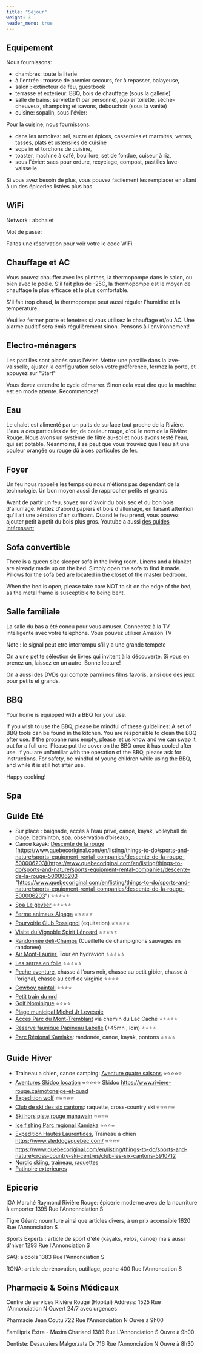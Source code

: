 ```yaml
---
title: "Séjour"
weight: 3
header_menu: true
---
```


## Equipement

Nous fournissons:

* chambres: toute la literie
* à l'entrée : trousse de premier secours, fer à repasser, balayeuse, 
* salon : extincteur de feu, guestbook
* terrasse et extérieur: BBQ, bois de chauffage (sous la gallerie)
* salle de bains: serviette (1 par personne), papier toilette, sèche-cheuveux, shampoing et savons, débouchoir (sous la vanité)
* cuisine: sopalin, sous l'évier: 

Pour la cuisine, nous fournissons:
* dans les armoires: sel, sucre et épices, casseroles et marmites, verres, tasses, plats et ustensiles de cuisine
* sopalin et torchons de cuisine,
* toaster, machine à café, bouillore, set de fondue, cuiseur à riz,
* sous l'évier: sacs pour ordure, recyclage, compost, pastilles lave-vaisselle

Si vous avez besoin de plus, vous pouvez facilement les remplacer en allant à un des épiceries listées plus bas

## WiFi

Network : abchalet

Mot de passe: <div id="template-guestcode">Faites une réservation pour voir votre le code WiFi</div>

## Chauffage et AC

Vous pouvez chauffer avec les plinthes, la thermopompe dans le salon, ou bien avec le poele. S'il fait plus de -25C, la thermopompe est le moyen de chauffage le plus efficace et le plus comfortable. 

S'il fait trop chaud, la thermopompe peut aussi réguler l'humidité et la température.

Veuillez fermer porte et fenetres si vous utilisez le chauffage et/ou AC. Une alarme auditif sera émis régulièrement sinon. Pensons à l'environnement!

## Electro-ménagers

Les pastilles sont placés sous l'évier. Mettre une pastille dans la lave-vaisselle, ajuster la configuration selon votre préférence, fermez la porte, et appuyez sur "Start"

Vous devez entendre le cycle démarrer. Sinon cela veut dire que la machine est en mode attente. Recommencez!

## Eau

Le chalet est alimenté par un puits de surface tout proche de la Rivière. L'eau a des particules de fer, de couleur rouge, d'où le nom de la Rivière Rouge. Nous avons un système de filtre au-sol et nous avons testé l'eau, qui est potable. Néanmoins, il se peut que vous trouviez que l'eau ait une couleur orangée ou rouge dû à ces particules de fer.

## Foyer

Un feu nous rappelle les temps où nous n'étions pas dépendant de la technologie. Un bon moyen aussi de rapprocher petits et grands.

Avant de partir un feu, soyez sur d'avoir du bois sec et du bon bois d'allumage. Mettez d'abord papiers et bois d'allumage, en faisant attention qu'il ait une aération d'air suffisant. Quand le feu prend, vous pouvez ajouter petit à petit du bois plus gros. Youtube a aussi [des guides intéressant](https://www.youtube.com/watch?v=rs8Bwk8vcqs)

## Sofa convertible

There is a queen size sleeper sofa in the living room.  Linens and a blanket are already made up on the bed. Simply open the sofa to find it made.  Pillows for the sofa bed are located in the closet of the master bedroom.

When the bed is open, please take care NOT to sit on the edge of the bed, as the metal frame is susceptible to being bent.

## Salle familiale

La salle du bas a été concu pour vous amuser. Connectez à la TV intelligente avec votre telephone. Vous pouvez utiliser Amazon TV 

Note : le signal peut etre interrompu s'il y a une grande tempete

On a une petite sélection de livres qui invitent à la découverte. Si vous en prenez un, laissez en un autre. Bonne lecture!

On a aussi des DVDs qui compte parmi nos films favoris, ainsi que des jeux pour petits et grands.

## BBQ

Your home is equipped with a BBQ for your use.  

If you wish to use the BBQ, please be mindful of these guidelines:
A set of BBQ tools can be found in the kitchen.
You are responsible to clean the BBQ after use.
If the propane runs empty, please let us know and we can swap it out for a full one.
Please put the cover on the BBQ once it has cooled after use.
If you are unfamiliar with the operation of the BBQ, please ask for instructions.
For safety, be mindful of young children while using the BBQ, and while it is still hot after use.

Happy cooking!

## Spa

## Guide Eté

* Sur place : baignade, accès à l’eau privé, canoë, kayak, volleyball de plage, badminton, spa, observation d’oiseaux,
* Canoe kayak: [Descente de la rouge]( https://goo.gl/maps/6SFppcyR4kQqNB2R9) [https://www.quebecoriginal.com/en/listing/things-to-do/sports-and-nature/sports-equipment-rental-companies/descente-de-la-rouge-500006203](https://www.quebecoriginal.com/en/listing/things-to-do/sports-and-nature/sports-equipment-rental-companies/descente-de-la-rouge-500006203 "https://www.quebecoriginal.com/en/listing/things-to-do/sports-and-nature/sports-equipment-rental-companies/descente-de-la-rouge-500006203")  ⭐️⭐️⭐️⭐️⭐️
* [Spa Le geyser](https://www.quebecoriginal.com/en/listing/things-to-do/entertainment/spas/spa-le-geyser-373176494)    ⭐️⭐️⭐️⭐️⭐️
* [Ferme animaux Alpaga](https://alpagahl.ca/)  ⭐️⭐️⭐️⭐️⭐️
* [Pourvoirie Club Rossignol](https://g.page/ClubRossignol?share) (equitation)  ⭐️⭐️⭐️⭐️⭐️
* [Visite du Vignoble Spirit Lénoard]( https://www.quebecoriginal.com/en/listing/things-to-do/heritage-sites-and-attractions/industrial-tours/vignoble-spirit-leonard-396641966 ) ⭐️⭐️⭐️⭐️⭐️
* [Randonnée déli-Champs](https://www.champignonssauvages.com/) (Cueillette de champignons sauvages en randonée) 
* [Air Mont-Laurier](https://www.airmontlaurier.com/transport-aerien-hydravion-quebec/), Tour en hydravion   ⭐️⭐️⭐️⭐️⭐️
* [Les serres en folie](https://goo.gl/maps/aLmnhdzCktpTR7Ff8) ⭐️⭐️⭐️⭐️⭐️
* [Peche aventure](https://www.sepaq.com/rf/rom/ ), chasse à l’ours noir, chasse au petit gibier, chasse à l’orignal, chasse au cerf de virginie  ⭐️⭐️⭐️⭐️
* [Cowboy paintall](https://www.cowboypaintball.ca/)  ⭐️⭐️⭐️⭐️
* [Petit train du nrd ](https://goo.gl/maps/1NZmS48WV1yfrdf48)
* [Golf Nominigue](https://goo.gl/maps/dpfRc7zvRRLFMoTP6)  ⭐️⭐️⭐️⭐️
* [Plage municipal Michel Jr Levesqie]( https://www.quebecoriginal.com/en/listing/things-to-do/sports-and-nature/beaches/plage-michel-jr-levesque-7853362)
* [Acces Parc du Mont-Tremblant](https://goo.gl/maps/bkfknvPYSsye563i6) via chemin du Lac Caché  ⭐️⭐️⭐️⭐️⭐️
* [Réserve faunique Papineau Labelle](https://goo.gl/maps/cXkmAT8ssHiKvjih6) (+45mn , loin)  ⭐️⭐️⭐️⭐️
* [Parc Régional Kamiaka](https://reservoirkiamika.org/): randonée, canoe, kayak, pontons  ⭐️⭐️⭐️⭐️

## Guide Hiver

* Traineau a chien, canoe camping: [Aventure quatre saisons](https://goo.gl/maps/ANHJDqDzy3Mr7PS27)  ⭐️⭐️⭐️⭐️⭐️
* [Aventures Skidoo location](https://www.cana-dooaventures.com/)  ⭐️⭐️⭐️⭐️⭐️ Skidoo https://www.riviere-rouge.ca/motoneige-et-quad
* [Expedition wolf](https://www.quebecoriginal.com/en/listing/things-to-do/sports-and-nature/outdoor-and-adventure/expedition-wolf-10483573)   ⭐️⭐️⭐️⭐️⭐️
* [Club de ski des six cantons](https://goo.gl/maps/8mPxwZ5siEuBU7sx5): raquette, cross-country ski  ⭐️⭐️⭐️⭐️⭐️
* [Ski hors piste rouge manawain](https://goo.gl/maps/6TatHsVxBPuqnJx29)  ⭐️⭐️⭐️⭐️
* [Ice fishing Parc regional Kamiaka](https://goo.gl/maps/VHP2Jy3GTdNto4Gq6)  ⭐️⭐️⭐️⭐️
* [Expedition Hautes Laurentides](https://goo.gl/maps/6Y2egLSmHN9zdzDR7), Traineau a chien   https://www.sleddogsquebec.com/ ⭐️⭐️⭐️⭐️ https://www.quebecoriginal.com/en/listing/things-to-do/sports-and-nature/cross-country-ski-centres/club-les-six-cantons-5910712
* [Nordic skiing, traineau, raquettes ](https://reservoirkiamika.org/)
* [Patinoire exterieures](https://www.riviere-rouge.ca/patinoires-exterieures)

## Epicerie

IGA Marché Raymond Rivière Rouge: épicerie moderne avec de la nourriture à emporter
1395 Rue l'Annonnciation S

Tigre Géant: nourriture ainsi que articles divers, à un prix accessible
1620 Rue l'Annonciation S

Sports Experts : article de sport d'été (kayaks, vélos, canoe) mais aussi d'hiver
1293 Rue l'Annonciation S

SAQ: alcools
1383 Rue l'Annonciation S

RONA: article de rénovation, outillage, peche
400 Rue l'Annoncation S

## Pharmacie & Soins Médicaux

Centre de services Rivière Rouge (Hopital)
Address: 1525 Rue l'Annonciation N
Ouvert 24/7 avec urgences

Pharmacie Jean Coutu 
722 Rue l'Annonciation N
Ouvre à 9h00

Familiprix Extra - Maxim Charland
1389 Rue L'Annonciation S
Ouvre à 9h00

Dentiste: Desauziers Malgorzata Dr
716 Rue l'Annonciation N
Ouvre à 8h30

